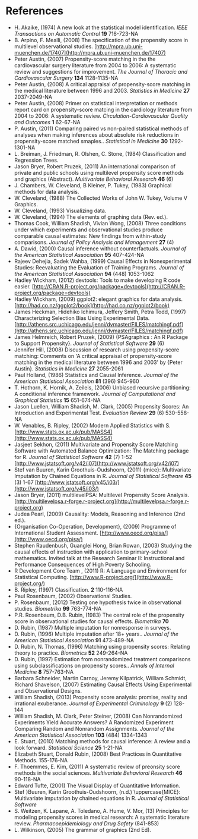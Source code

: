 


# References





- H. Akaike,   (1974) A new look at the statistical model identification.  *IEEE Transactions on Automatic Control*  **19**  716-723-NA
- B. Arpino, F. Mealli,   (2008) The specification of the propensity score in multilevel observational studies.  [http://mpra.ub.uni-muenchen.de/17407](http://mpra.ub.uni-muenchen.de/17407)
- Peter Austin,   (2007) Propensity-score matching in the the cardiovascular surgery literature from 2004 to 2006: A systematic review and suggestions for improvement.  *The Journal of Thoracic and Cardiovascular Surgery*  **134**  1128-1135-NA
- Peter Austin,   (2008) A critical appraisal of propensity-score matching in the medical literature between 1996 and 2003.  *Statistics in Medicine*  **27**  2037-2049-NA
- Peter Austin,   (2008) Primer on statistical interpretation or methods report card on propensity-score matcing in the cardiology literature from 2004 to 2006: A systematic review.  *Circulation-Cardiovascular Quality and Outcomes*  **1**  62-67-NA
- P. Austin,   (2011) Comparing paired vs non-paired statistical methods of analyses when making inferences about absolute risk reductions in propensity-score matched smaples..  *Statistical in Medicine*  **30**  1292-1301-NA
- L. Breiman, J. Friedman, R. Olshen, C. Stone,   (1984) Classification and Regression Trees.
- Jason Bryer, Robert Pruzek,   (2011) An international comparison of private and public schools using multilevel propensity score methods and graphics (Abstract).  *Multivariate Behavioral Research*  **46**  (6) 
- J. Chambers, W. Cleveland, B Kleiner, P. Tukey,   (1983) Graphical methods for data analysis.
- W. Cleveland,   (1988) The Collected Works of John W. Tukey, Volume V Graphics.
- W. Cleveland,   (1993) Visualizing data.
- W. Cleveland,   (1994) The elements of graphing data (Rev. ed.).
- Thomas Cook, William Shadish, Vivian Wong,   (2008) Three conditions under which experiments and observational studies produce comparable causal estimates: New findings from within-study comparisons.  *Journal of Policy Analysis and Management*  **27**  (4) 
- A. Dawid,   (2000) Causal inference without counterfactuals.  *Journal of the American Statistical Association*  **95**  407-424-NA
- Rajeev Dehejia, Sadek Wahba,   (1999) Causal Effects in Nonexperimental Studies: Reevaluating the Evaluation of Training Programs.  *Journal of the American Statistical Association*  **94**  (448)   1053-1062
- Hadley Wickham,   (2012) devtools: Tools to make developing R code easier.  [http://CRAN.R-project.org/package=devtools](http://CRAN.R-project.org/package=devtools)
- Hadley Wickham,   (2009) ggplot2: elegant graphics for data analysis.  [http://had.co.nz/ggplot2/book](http://had.co.nz/ggplot2/book)
- James Heckman, Hidehiko Ichimura, Jeffery Smith, Petra Todd,   (1997) Characterizing Selection Bias Using Experimental Data.  [http://athens.src.uchicago.edu/jenni/dvmaster/FILES/matchingf.pdf](http://athens.src.uchicago.edu/jenni/dvmaster/FILES/matchingf.pdf)
- James Helmreich, Robert Pruzek,   (2009) {PSAgraphics : An R Package to Support Propensity}.  *Journal of Statistical Software*  **29**  (6) 
- Jennifer Hill,   (2008) Discussion of research using propensity-score matching: Comments on 'A critical appraisal of propensity-score matching in the medical literature between 1996 and 2003' by {Peter Austin}.  *Statistics in Medicine*  **27**  2055-2061
- Paul Holland,   (1986) Statistics and Causal Inference.  *Journal of the American Statistical Association*  **81**  (396)   945-960
- T. Hothorn, K. Hornik, A. Zeileis,   (2006) Unbiased recursive partitioning: A conditional inference framework.  *Journal of Computational and Graphical Statistics*  **15**  651-674-NA
- Jason Luellen, William Shadish, M. Clark,   (2005) Propensity Scores: An Introduction and Experimental Test.  *Evaluation Review*  **29**  (6)   530-558-NA
- W. Venables, B. Ripley,   (2002) Modern Applied Statistics with S.  [http://www.stats.ox.ac.uk/pub/MASS4](http://www.stats.ox.ac.uk/pub/MASS4)
- Jasjeet Sekhon,   (2011) Multivariate and Propensity Score Matching Software with Automated Balance Optimization: The Matching package for R.  *Journal of Statistical Software*  **42**  (7)   1-52  [http://www.jstatsoft.org/v42/i07](http://www.jstatsoft.org/v42/i07)
- Stef  van Buuren, Karin Groothuis-Oudshoorn,   (2011) {mice}: Multivariate Imputation by Chained Equations in R.  *Journal of Statistical Software*  **45**  (3)   1-67  [http://www.jstatsoft.org/v45/i03/](http://www.jstatsoft.org/v45/i03/)
- Jason Bryer,   (2011) multilevelPSA: Multilevel Propensity Score Analysis.  [http://multilevelpsa.r-forge.r-project.org](http://multilevelpsa.r-forge.r-project.org)
- Judea Pearl,   (2009) Causality: Models, Reasoning and Inference (2nd ed.).
- {Organisation Co-Operation,  Development},   (2009) Programme of International Student Assessment.  [http://www.oecd.org/pisa/](http://www.oecd.org/pisa/)
- Stephen Raudenbush, Guanglei Hong, Brian Rowan,   (2003) Studying the causal effects of instruction with application to primary-school mathematics. Invited talk at the Research Seminar II: Instructional and Performance Consequences of High Poverty Schooling.
- R Development Core Team ,   (2011) R: A Language and Environment for Statistical Computing.  [http://www.R-project.org/](http://www.R-project.org/)
- B. Ripley,   (1997) Classification.  **2**  110-116-NA
- Paul Rosenbaum,   (2002) Observational Studies.
- P. Rosenbaum,   (2012) Testing one hypothesis twice in observational studies.  *Biometrika*  **99**  763-774-NA
- P.R. Rosenbaum, D.B. Rubin,   (1983) The central role of the propensity score in observational studies for causal effects.  *Biometrika*  **70**
- D. Rubin,   (1987) Multiple imputation for nonresponse in surveys.
- D. Rubin,   (1996) Multiple imputation after 18+ years..  *Journal of the American Statistical Association*  **91**  473-489-NA
- D. Rubin, N. Thomas,   (1996) Matching using propensity scores: Relating theory to practice.  *Biometrics*  **52**  249-264-NA
- D. Rubin,   (1997) Estimation from nonrandomized treatment comparisons using subclassifications on propensity scores..  *Annals of Internal Medicine*  **8**  757-763-NA
- Barbara Schneider, Martin Carnoy, Jeremy Kilpatrick, William Schmidt, Richard Shavelson,   (2007) Estimating Causal Effects Using Experimental and Observational Designs.
- William Shadish,   (2013) Propensity score analysis: promise, reality and irrational exuberance.  *Journal of Experimental Criminology*  **9**  (2)   128-144
- William Shadish, M. Clark, Peter Steiner,   (2008) Can Nonrandomized Experiments Yield Accurate Answers? A Randomized Experiment Comparing Random and Nonrandom Assignments.  *Journal of the American Statistical Association*  **103**  (484)   1334-1343
- E. Stuart,   (2010) Matching methods for causal inference: A review and a look forward.  *Statistical Science*  **25**  1-21-NA
- Elizabeth Stuart, Donald Rubin,   (2008) Best Practices in Quantitative Methods.  155-176-NA
- F. Thoemmes, E. Kim,   (2011) A systematic review of preonsity score methods in the social sciences.  *Multivariate Behavioral Research*  **46**  90-118-NA
- Edward Tufte,   (2001) The Visual Display of Quantitative Information.
- Stef }Buuren, Karin Groothuis-Oudshoorn,   (n.d.) \uppercase{MICE}: Multivariate imputation by chained equations in R.  *Journal of Statistical Software*
- S. Weitzen, K. Lapane, A. Toledano, A. Hume, V. Mor,   (13) Principles for modeling propensity scores in medical research: A systematic literature review.  *Pharmacoepidemiology and Drug Safety*  (841-853) 
- L. Wilkinson,   (2005) The grammar of graphics (2nd Ed).


